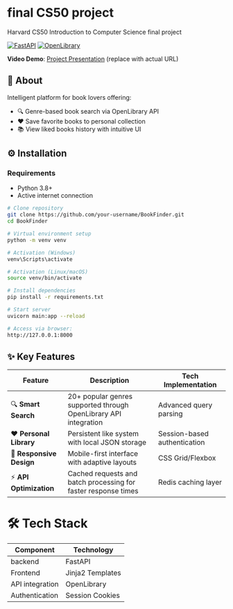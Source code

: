 # final CS50 project
Harvard CS50 Introduction to Computer Science final project

[![FastAPI](https://img.shields.io/badge/FastAPI-009688?logo=fastapi&logoColor=white)](https://fastapi.tiangolo.com/)
[![OpenLibrary](https://img.shields.io/badge/OpenLibrary-FFC107?logo=openlibrary&logoColor=black)](https://openlibrary.org/)

**Video Demo**: [Project Presentation](YOUR_VIDEO_URL) (replace with actual URL)

## 🚀 About
Intelligent platform for book lovers offering:
- 🔍 Genre-based book search via OpenLibrary API
- ❤️ Save favorite books to personal collection
- 📚 View liked books history with intuitive UI

## ⚙️ Installation

### Requirements
- Python 3.8+
- Active internet connection

```bash
# Clone repository
git clone https://github.com/your-username/BookFinder.git
cd BookFinder

# Virtual environment setup
python -m venv venv

# Activation (Windows)
venv\Scripts\activate

# Activation (Linux/macOS)
source venv/bin/activate

# Install dependencies
pip install -r requirements.txt

# Start server
uvicorn main:app --reload

# Access via browser:
http://127.0.0.1:8000

```

## ✨ Key Features

<div align="center">
  
| **Feature**          | **Description**                                                                 | **Tech Implementation**                |
|-----------------------|---------------------------------------------------------------------------------|-----------------------------------------|
| 🔍 **Smart Search**   | 20+ popular genres supported through OpenLibrary API integration               | Advanced query parsing                 |
| ❤️ **Personal Library** | Persistent like system with local JSON storage                                 | Session-based authentication           |
| 📱 **Responsive Design** | Mobile-first interface with adaptive layouts                                   | CSS Grid/Flexbox                        |
| ⚡ **API Optimization** | Cached requests and batch processing for faster response times                | Redis caching layer                    |

</div>


# 🛠 Tech Stack

<div align="center">

| **Component**          | **Technology**                                                                 |
|-----------------------|---------------------------------------------------------------------------------|
|  backend  | FastAPI               |
| Frontend | Jinja2 Templates                                 |
| API integration | OpenLibrary                                   |
| Authentication | Session Cookies                |

</div>
